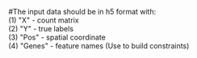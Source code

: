 #The input data should be in h5 format with:  
(1) "X" - count matrix  
(2) "Y" - true labels  
(3) "Pos" - spatial coordinate  
(4) "Genes" - feature names (Use to build constraints)

